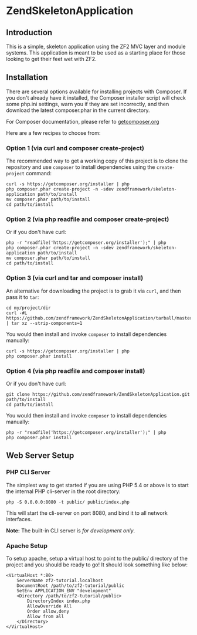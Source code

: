 ZendSkeletonApplication
=======================

Introduction
------------
This is a simple, skeleton application using the ZF2 MVC layer and module
systems. This application is meant to be used as a starting place for those
looking to get their feet wet with ZF2.

Installation
------------

There are several options available for installing projects with Composer. If you don't already have it installed,
the Composer installer script will check some php.ini settings, warn you if they are set incorrectly, and then download
the latest composer.phar in the current directory.

For Composer documentation, please refer to [getcomposer.org](https://getcomposer.org/)

Here are a few recipes to choose from:

### Option 1 (via curl and composer create-project)

The recommended way to get a working copy of this project is to clone the repository and use `composer` to install
dependencies using the `create-project` command:

    curl -s https://getcomposer.org/installer | php
    php composer.phar create-project -n -sdev zendframework/skeleton-application path/to/install
    mv composer.phar path/to/install
    cd path/to/install

### Option 2 (via php readfile and composer create-project)

Or if you don't have curl:

    php -r "readfile('https://getcomposer.org/installer');" | php
    php composer.phar create-project -n -sdev zendframework/skeleton-application path/to/install
    mv composer.phar path/to/install
    cd path/to/install

### Option 3 (via curl and tar and composer install)

An alternative for downloading the project is to grab it via `curl`, and then pass it to `tar`:

    cd my/project/dir
    curl -#L https://github.com/zendframework/ZendSkeletonApplication/tarball/master | tar xz --strip-components=1

You would then install and invoke `composer` to install dependencies manually:

    curl -s https://getcomposer.org/installer | php
    php composer.phar install
    
### Option 4 (via php readfile and composer install)

Or if you don't have curl:

    git clone https://github.com/zendframework/ZendSkeletonApplication.git path/to/install
    cd path/to/install
    
You would then install and invoke `composer` to install dependencies manually:

    php -r "readfile('https://getcomposer.org/installer');" | php
    php composer.phar install

Web Server Setup
----------------

### PHP CLI Server

The simplest way to get started if you are using PHP 5.4 or above is to start the internal PHP cli-server in the root
directory:

    php -S 0.0.0.0:8080 -t public/ public/index.php

This will start the cli-server on port 8080, and bind it to all network
interfaces.

**Note:** The built-in CLI server is *for development only*.

### Apache Setup

To setup apache, setup a virtual host to point to the public/ directory of the
project and you should be ready to go! It should look something like below:

    <VirtualHost *:80>
        ServerName zf2-tutorial.localhost
        DocumentRoot /path/to/zf2-tutorial/public
        SetEnv APPLICATION_ENV "development"
        <Directory /path/to/zf2-tutorial/public>
            DirectoryIndex index.php
            AllowOverride All
            Order allow,deny
            Allow from all
        </Directory>
    </VirtualHost>
